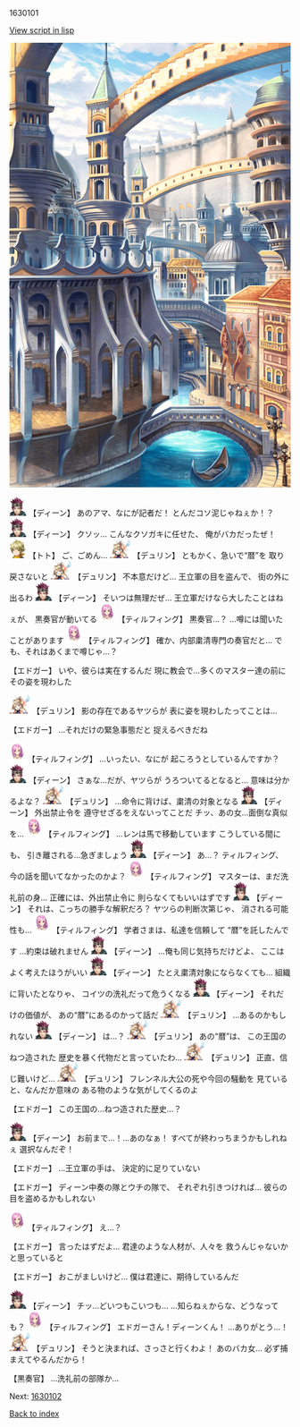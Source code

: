 1630101

[View script in lisp](../scripts/1630101.txt)

![006_town2.png](../images/backgrounds/006_town2.png)

<img src="../images/units/6.png" alt="6.png" height="34"/>
【ディーン】
あのアマ、なにが記者だ！
とんだコソ泥じゃねぇか！？

<img src="../images/units/6.png" alt="6.png" height="34"/>
【ディーン】
クソッ…
こんなクソガキに任せた、
俺がバカだったぜ！

<img src="../images/units/4.png" alt="4.png" height="34"/>
【トト】
ご、ごめん…

<img src="../images/units/0.png" alt="0.png" height="34"/>
【デュリン】
ともかく、急いで“暦”を
取り戻さないと

<img src="../images/units/0.png" alt="0.png" height="34"/>
【デュリン】
不本意だけど…
王立軍の目を盗んで、
街の外に出るわ

<img src="../images/units/6.png" alt="6.png" height="34"/>
【ディーン】
そいつは無理だぜ…
王立軍だけなら大したことはねぇが、
黒奏官が動いてる

<img src="../images/units/101411.png" alt="101411.png" height="34"/>
【ティルフィング】
黒奏官…？
…噂には聞いたことがあります

<img src="../images/units/101411.png" alt="101411.png" height="34"/>
【ティルフィング】
確か、内部粛清専門の奏官だと…
でも、それはあくまで噂じゃ…？

【エドガー】
いや、彼らは実在するんだ
現に教会で…多くのマスター達の前に
その姿を現わした

<img src="../images/units/0.png" alt="0.png" height="34"/>
【デュリン】
影の存在であるヤツらが
表に姿を現わしたってことは…

【エドガー】
…それだけの緊急事態だと
捉えるべきだね

<img src="../images/units/101411.png" alt="101411.png" height="34"/>
【ティルフィング】
…いったい、なにが
起ころうとしているんですか？

<img src="../images/units/6.png" alt="6.png" height="34"/>
【ディーン】
さぁな…だが、ヤツらが
うろついてるとなると…
意味は分かるよな？

<img src="../images/units/0.png" alt="0.png" height="34"/>
【デュリン】
…命令に背けば、粛清の対象となる

<img src="../images/units/6.png" alt="6.png" height="34"/>
【ディーン】
外出禁止令を
遵守せざるをえないってことだ
チッ、あの女…面倒な真似を…

<img src="../images/units/101411.png" alt="101411.png" height="34"/>
【ティルフィング】
…レンは馬で移動しています
こうしている間にも、
引き離される…急ぎましょう

<img src="../images/units/6.png" alt="6.png" height="34"/>
【ディーン】
あ…？
ティルフィング、
今の話を聞いてなかったのかよ？

<img src="../images/units/101411.png" alt="101411.png" height="34"/>
【ティルフィング】
マスターは、まだ洗礼前の身…
正確には、外出禁止令に
則らなくてもいいはずです

<img src="../images/units/6.png" alt="6.png" height="34"/>
【ディーン】
それは、こっちの勝手な解釈だろ？
ヤツらの判断次第じゃ、
消される可能性も…

<img src="../images/units/101411.png" alt="101411.png" height="34"/>
【ティルフィング】
学者さまは、私達を信頼して
“暦”を託したんです
…約束は破れません

<img src="../images/units/6.png" alt="6.png" height="34"/>
【ディーン】
…俺も同じ気持ちだけどよ、
ここはよく考えたほうがいい

<img src="../images/units/6.png" alt="6.png" height="34"/>
【ディーン】
たとえ粛清対象にならなくても…
組織に背いたとなりゃ、
コイツの洗礼だって危うくなる

<img src="../images/units/6.png" alt="6.png" height="34"/>
【ディーン】
それだけの価値が、
あの“暦”にあるのかって話だ

<img src="../images/units/0.png" alt="0.png" height="34"/>
【デュリン】
…あるのかもしれない

<img src="../images/units/6.png" alt="6.png" height="34"/>
【ディーン】
は…？

<img src="../images/units/0.png" alt="0.png" height="34"/>
【デュリン】
あの“暦”は、
この王国のねつ造された
歴史を暴く代物だと言っていたわ…

<img src="../images/units/0.png" alt="0.png" height="34"/>
【デュリン】
正直、信じ難いけど…

<img src="../images/units/0.png" alt="0.png" height="34"/>
【デュリン】
フレンネル大公の死や今回の騒動を
見ていると、なんだか意味の
ある物のような気がしてくるのよ

【エドガー】
この王国の…ねつ造された歴史…？

<img src="../images/units/6.png" alt="6.png" height="34"/>
【ディーン】
お前まで…！…あのなぁ！
すべてが終わっちまうかもしれねぇ
選択なんだぞ！

【エドガー】
…王立軍の手は、
決定的に足りていない

【エドガー】
ディーン中奏の隊とウチの隊で、
それぞれ引きつければ…
彼らの目を盗めるかもしれない

<img src="../images/units/101411.png" alt="101411.png" height="34"/>
【ティルフィング】
え…？

【エドガー】
言ったはずだよ…
君達のような人材が、人々を
救うんじゃないかと思っていると

【エドガー】
おこがましいけど…
僕は君達に、期待しているんだ

<img src="../images/units/6.png" alt="6.png" height="34"/>
【ディーン】
チッ…どいつもこいつも…
…知らねぇからな、どうなっても？

<img src="../images/units/101411.png" alt="101411.png" height="34"/>
【ティルフィング】
エドガーさん！ディーンくん！
…ありがとう…！

<img src="../images/units/0.png" alt="0.png" height="34"/>
【デュリン】
そうと決まれば、さっさと行くわよ！
あのバカ女…
必ず捕まえてやるんだから！

【黒奏官】
…洗礼前の部隊か…

Next: [1630102](1630102.md)

[Back to index](index.md)
